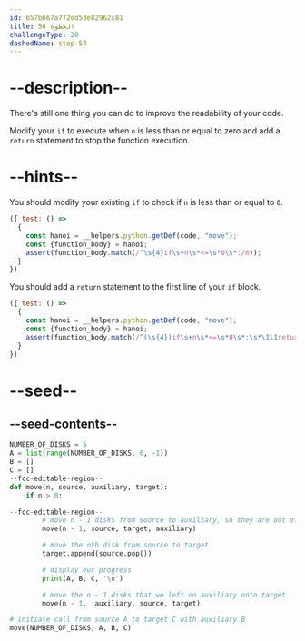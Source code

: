 ```yaml
---
id: 657b667a772ed53e82962c81
title: الخطوة 54
challengeType: 20
dashedName: step-54
---
```


# --description--

There's still one thing you can do to improve the readability of your code.

Modify your `if` to execute when `n` is less than or equal to zero and add a `return` statement to stop the function execution.

# --hints--

You should modify your existing `if` to check if `n` is less than or equal to `0`.

```js
({ test: () =>
  {
    const hanoi = __helpers.python.getDef(code, "move");
    const {function_body} = hanoi;    
    assert(function_body.match(/^\s{4}if\s+n\s*<=\s*0\s*:/m));
  }
})
```

You should add a `return` statement to the first line of your `if` block.

```js
({ test: () =>
  {
    const hanoi = __helpers.python.getDef(code, "move");
    const {function_body} = hanoi;    
    assert(function_body.match(/^(\s{4})if\s+n\s*<=\s*0\s*:\s*\1\1return/m));
  }
})
```

# --seed--

## --seed-contents--

```py
NUMBER_OF_DISKS = 5
A = list(range(NUMBER_OF_DISKS, 0, -1))
B = []
C = []
--fcc-editable-region--
def move(n, source, auxiliary, target):
    if n > 0:

--fcc-editable-region--        
        # move n - 1 disks from source to auxiliary, so they are out of the way
        move(n - 1, source, target, auxiliary)

        # move the nth disk from source to target
        target.append(source.pop())

        # display our progress
        print(A, B, C, '\n')

        # move the n - 1 disks that we left on auxiliary onto target
        move(n - 1,  auxiliary, source, target)

# initiate call from source A to target C with auxiliary B
move(NUMBER_OF_DISKS, A, B, C)

```
